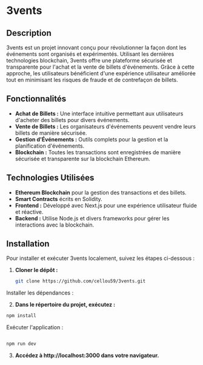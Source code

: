 # 3vents

## Description

3vents est un projet innovant conçu pour révolutionner la façon dont les événements sont organisés et expérimentés. Utilisant les dernières technologies blockchain, 3vents offre une plateforme sécurisée et transparente pour l'achat et la vente de billets d'événements. Grâce à cette approche, les utilisateurs bénéficient d'une expérience utilisateur améliorée tout en minimisant les risques de fraude et de contrefaçon de billets.

## Fonctionnalités

- **Achat de Billets :** Une interface intuitive permettant aux utilisateurs d'acheter des billets pour divers événements.
- **Vente de Billets :** Les organisateurs d'événements peuvent vendre leurs billets de manière sécurisée.
- **Gestion d'Événements :** Outils complets pour la gestion et la planification d'événements.
- **Blockchain :** Toutes les transactions sont enregistrées de manière sécurisée et transparente sur la blockchain Ethereum.

## Technologies Utilisées

- **Ethereum Blockchain** pour la gestion des transactions et des billets.
- **Smart Contracts** écrits en Solidity.
- **Frontend :** Développé avec Next.js pour une expérience utilisateur fluide et réactive.
- **Backend :** Utilise Node.js et divers frameworks pour gérer les interactions avec la blockchain.

## Installation

Pour installer et exécuter 3vents localement, suivez les étapes ci-dessous :

1. **Cloner le dépôt :**

   ```bash
   git clone https://github.com/cellou59/3vents.git
Installer les dépendances :

2. **Dans le répertoire du projet, exécutez :**

```bash
npm install
```
Exécuter l'application :

```bash

npm run dev
```
3. **Accédez à http://localhost:3000 dans votre navigateur.**
